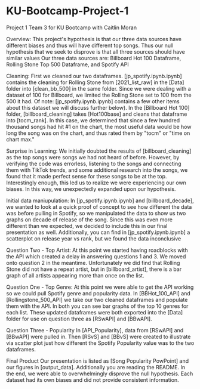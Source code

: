 # KU-Bootcamp-Project-1
Project 1 Team 3 for KU Bootcamp with Caitlin Moran

Overview:
This project's hypothesis is that our three data sources have different biases and thus will have different top songs.
Thus our null hypothesis that we seek to disprove is that all three sources should have similar values
Our three data sources are: Billboard Hot 100 Dataframe, Rolling Stone Top 500 Dataframe, and Spotify API

Cleaning:
First we cleaned our two dataframes. 
[jp_spotify.ipynb.ipynb] contains the cleaning for Rolling Stone from [2021_list_raw] in the [Data] folder into [clean_bb_500] in the same folder. Since we were dealing with a dataset of 100 for Billboard, we limited the Rolling Stone set to 100 from the 500 it had. Of note: [jp_spotify.ipynb.ipynb] contains a few other items about this dataset we will discuss further below).
In the [Billboard Hot 100] folder, [billboard_cleaning] takes [Hot100base] and cleans that dataframe into [tocm_rank]. In this case, we determined that since a few hundred thousand songs had hit #1 on the chart, the most useful data would be how long the song was on the chart, and thus rated them by "tocm" or "time on chart max."

Surprise in Learning:
We initially doubted the results of [billboard_cleaning] as the top songs were songs we had not heard of before. However, by verifying the code was errorless, listening to the songs and connecting them with TikTok trends, and some additional research into the songs, we found that it made perfect sense for these songs to be at the top. Interestingly enough, this led us to realize we were experiencing our own biases. In this way, we unexpectedly expanded upon our hypothesis.

Initial data maniupulation:
In [jp_spotify.ipynb.ipynb] and [billboard_decade], we wanted to look at a quick proof of concept to see how different the data was before pulling in Spotify, so we manipulated the data to show us two graphs on decade of release of the song. Since this was even more different than we expected, we decided to include this in our final presentation as well.
Additionally, you can find in [jp_spotify.ipynb.ipynb] a scatterplot on release year vs rank, but we found the data inconclusive

Question Two - Top Artist:
At this point we started having roadblocks with the API which created a delay in answering questions 1 and 3. We moved onto question 2 in the meantime. Unfortunately we did find that Rolling Stone did not have a repeat artist, but in [billboard_artist], there is a bar graph of all artists appearing more than once on the list.

Question One - Top Genre:
At this point we were able to get the API working so we could pull Spotify genre and popularity data. In [BBHot_100_API] and [Rollingstone_500_API] we take our two cleaned dataframes and populate them with the API. In both you can see bar graphs of the top 10 genres for each list. These updated dataframes were both exported into the [Data] folder for use on question three as [RSwAPI] and [BBwAPI].

Question Three - Popularity
In [API_Popularity], data from [RSwAPI] and [BBwAPI] were pulled in. Then [RSvS] and [BBvS] were created to illustrate via scatter plot just how different the Spotify Popularity value was to the two dataframes.

Final Product
Our presentation is listed as [Song Popularity PowPoint] and our figures in [output_data]. Additionally you are reading the README.
In the end, we were able to overwhelmingly disprove the null hypothesis. Each dataset had its own biases and did not provide consistent information.




